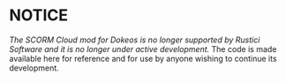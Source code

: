 # NOTICE 
*The SCORM Cloud mod for Dokeos is no longer supported by Rustici Software and it is no longer under active development.* The code is made available here for reference and for use by anyone wishing to continue its development.
